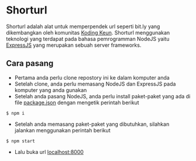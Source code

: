 # Shorturl
Shorturl adalah alat untuk memperpendek url seperti bit.ly yang dikembangkan oleh komunitas [Koding Keun](http://kodingkeun.com). Shorturl menggunakan teknologi yang terdapat pada bahasa pemrogramman NodeJS yaitu [ExpressJS](https://expressjs.com) yang merupakan sebuah server frameworks.

## Cara pasang
- Pertama anda perlu clone repostory ini ke dalam komputer anda
- Setelah clone, anda perlu memasang NodeJS dan ExpressJS pada komputer yang anda gunakan
- Setelah anda pasang NodeJS, anda perlu install paket-paket yang ada di file [package.json](./package.json) dengan mengetik perintah berikut
```shell
$ npm i
```
- Setelah anda memasang paket-paket yang dibutuhkan, silahkan jalankan menggunakan perintah berikut
```shell
$ npm start
```
- Lalu buka url [localhost:8000](http://localhost:8000)
